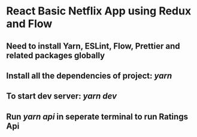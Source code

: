 # React Basic Netflix App using Redux and Flow

## Need to install Yarn, ESLint, Flow, Prettier and related packages globally

## Install all the dependencies of project: _yarn_

## To start dev server: _yarn dev_

## Run _yarn api_ in seperate terminal to run Ratings Api
